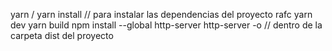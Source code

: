 yarn / yarn install // para instalar las dependencias del proyecto
rafc
yarn dev
yarn build
npm install --global http-server
http-server -o // dentro de la carpeta dist del proyecto